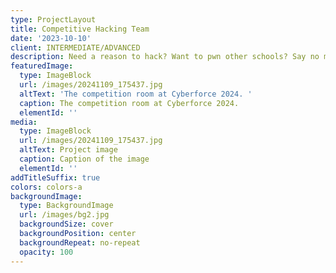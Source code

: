 ```yaml
---
type: ProjectLayout
title: Competitive Hacking Team
date: '2023-10-10'
client: INTERMEDIATE/ADVANCED
description: Need a reason to hack? Want to pwn other schools? Say no more!
featuredImage:
  type: ImageBlock
  url: /images/20241109_175437.jpg
  altText: 'The competition room at Cyberforce 2024. '
  caption: The competition room at Cyberforce 2024.
  elementId: ''
media:
  type: ImageBlock
  url: /images/20241109_175437.jpg
  altText: Project image
  caption: Caption of the image
  elementId: ''
addTitleSuffix: true
colors: colors-a
backgroundImage:
  type: BackgroundImage
  url: /images/bg2.jpg
  backgroundSize: cover
  backgroundPosition: center
  backgroundRepeat: no-repeat
  opacity: 100
---
```


